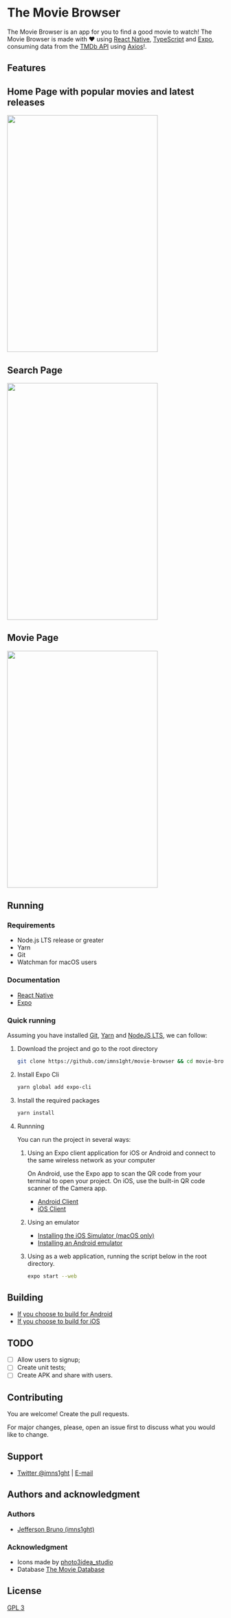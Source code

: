 # The Movie Browser

The Movie Browser is an app for you to find a good movie to watch! The Movie Browser is made with ❤️ using [React Native](https://reactnative.dev/), [TypeScript](https://www.typescriptlang.org/) and [Expo](https://expo.io/), consuming data from the [TMDb API](https://developers.themoviedb.org/3) using [Axios](https://github.com/axios/axios)!.

## Features

## Home Page with popular movies and latest releases

  <img src="assets/readme/tablet-home.gif" width="350" height="550"/>

## Search Page

<img src="assets/readme/tablet-search.gif" width="350" height="550"/>

## Movie Page

<img src="assets/readme/tablet-movie.gif" width="350" height="550"/>

## Running

### Requirements

- Node.js LTS release or greater
- Yarn
- Git
- Watchman for macOS users

### Documentation

- [React Native](https://reactnative.dev/docs/environment-setup)
- [Expo](https://docs.expo.io/distribution/building-standalone-apps/#1-install-expo-cli)

### Quick running

Assuming you have installed [Git](https://git-scm.com/), [Yarn](https://classic.yarnpkg.com/en/docs/install#alternatives-stable) and [NodeJS LTS](https://nodejs.org/en/), we can follow:

1. Download the project and go to the root directory

   ```bash
   git clone https://github.com/imns1ght/movie-browser && cd movie-browser/
   ```

2. Install Expo Cli

   ```bash
   yarn global add expo-cli
   ```

3. Install the required packages

   ```bash
   yarn install
   ```

4. Runnning

   You can run the project in several ways:

   1. Using an Expo client application for iOS or Android and connect to the same wireless network as your computer

      On Android, use the Expo app to scan the QR code from your terminal to open your project. On iOS, use the built-in QR code scanner of the Camera app.

      - [Android Client](https://play.google.com/store/apps/details?id=host.exp.exponent)
      - [iOS Client](https://search.itunes.apple.com/WebObjects/MZContentLink.woa/wa/link?path=apps%2fexponent)

   2. Using an emulator

      - [Installing the iOS Simulator (macOS only)](https://docs.expo.io/workflow/ios-simulator/)
      - [Installing an Android emulator](https://docs.expo.io/workflow/android-studio-emulator/)

   3. Using as a web application, running the script below in the root directory.

      ```bash
      expo start --web
      ```

## Building

- [If you choose to build for Android](https://docs.expo.io/distribution/building-standalone-apps/#if-you-choose-to-build-for-android)
- [If you choose to build for iOS](https://docs.expo.io/distribution/building-standalone-apps/#if-you-choose-to-build-for-ios)

## TODO

- [ ] Allow users to signup;
- [ ] Create unit tests;
- [ ] Create APK and share with users.

## Contributing

You are welcome! Create the pull requests.

For major changes, please, open an issue first to discuss what you would like to change.

## Support

- [Twitter @imns1ght](https://twitter.com/imns1ght) | [E-mail](mailto:jeffersonbrunoit@gmail.com)

## Authors and acknowledgment

### Authors

- [Jefferson Bruno (imns1ght)](https://jeffersonbruno.com)

### Acknowledgment

- Icons made by [photo3idea_studio](https://www.flaticon.com/authors/photo3idea-studio)
- Database [The Movie Database](https://www.themoviedb.org/)

## License

[GPL 3](https://choosealicense.com/licenses/gpl-3.0/)

